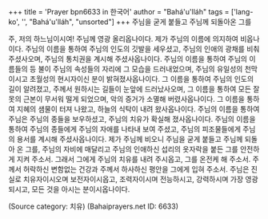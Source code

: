 +++
title = 'Prayer bpn6633 in 한국어'
author = "Bahá'u'lláh"
tags = ['lang-ko', '', "Bahá'u'lláh", "unsorted"]
+++
주님을 굳게 붙들고 주님께 되돌아온 그를

주, 저의 하느님이시여! 주님께 영광 올리옵나이다. 제가 주님의 이름에 의지하여 비옵나이다. 주님의 이름을 통하여 주님의 인도의 깃발을 세우셨고, 주님의 인애의 광채를 비춰 주셨사오며, 주님의 통치권을 계시해 주셨사옵나이다. 주님의 이름을 통하여 주님의 이름들의 등 불이 주님의 속성들의 자리에 그 모습을 드러내었으며, 주님의 유일성의 천막이시고 초월성의 현시자이신 분이 밝혀졌사옵나이다. 그 이름을 통하여 주님의 인도의 길이 알려졌고, 주께서 원하시는 길들이 눈앞에 드러났사오며, 그 이름을 통하여 모든 잘못의 근본이 무서워 떨게 되었으며, 악의 증거가 소멸해 버렸사옵나이다. 그 이름을 통하여 지혜의 샘물이 터져 나왔고, 하늘의 식탁이 내려 왔사옵나이다. 주님의 이름을 통하여 주님은 주님의 종들을 보우하셨고, 주님의 치유가 확실해 졌사옵나이다. 주님의 이름을 통하여 주님의 종들에게 주님의 자애를 나타내 보여 주셨고, 주님의 피조물들에게 주님의 용서를 계시해 주셨사옵나이다. 제가 주님께 비오니 주님을 굳게 붙들고 주님께 되돌아 온 그를, 주님의 자비에 매달리고 주님의 인애하신 섭리의 옷자락을 붙든 그를 안전하게 지켜 주소서. 그래서 그에게 주님의 치유를 내려 주시옵고, 그를 온전케 해 주소서. 주께서 허락하신 변함없는 건강과 주께서 하사하신 평안을 그에게 입혀 주소서.
주님은 진실로 치유자이시오며 보전자이시옵고, 조력자이시며 전능하시고, 강력하시며 가장 영광되시고, 모든 것을 아시는 분이시옵나이다.

(Source category: 치유)
(Bahaiprayers.net ID: 6633)
